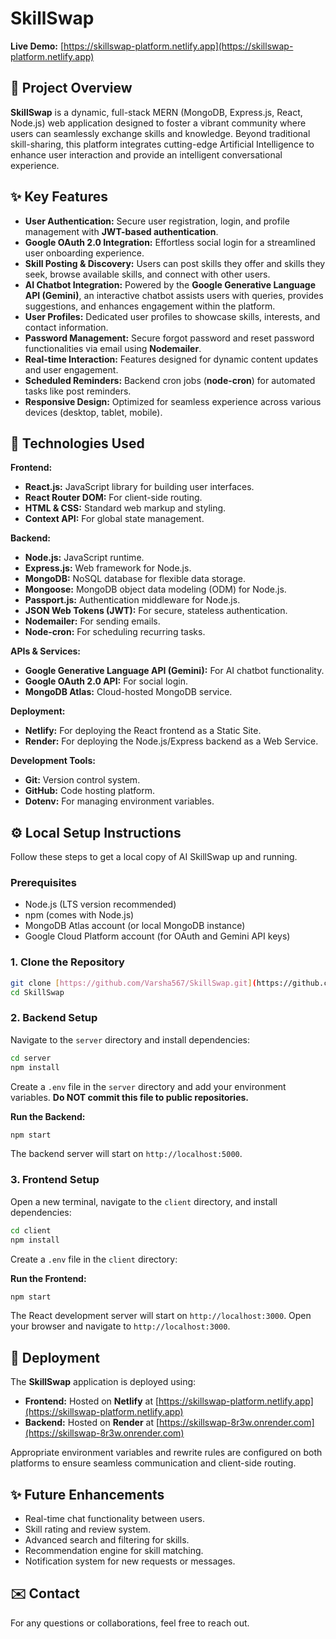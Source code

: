 # SkillSwap

**Live Demo:** [https://skillswap-platform.netlify.app](https://skillswap-platform.netlify.app)

## 🌟 Project Overview

**SkillSwap** is a dynamic, full-stack MERN (MongoDB, Express.js, React, Node.js) web application designed to foster a vibrant community where users can seamlessly exchange skills and knowledge. Beyond traditional skill-sharing, this platform integrates cutting-edge Artificial Intelligence to enhance user interaction and provide an intelligent conversational experience.

## ✨ Key Features

* **User Authentication:** Secure user registration, login, and profile management with **JWT-based authentication**.
* **Google OAuth 2.0 Integration:** Effortless social login for a streamlined user onboarding experience.
* **Skill Posting & Discovery:** Users can post skills they offer and skills they seek, browse available skills, and connect with other users.
* **AI Chatbot Integration:** Powered by the **Google Generative Language API (Gemini)**, an interactive chatbot assists users with queries, provides suggestions, and enhances engagement within the platform.
* **User Profiles:** Dedicated user profiles to showcase skills, interests, and contact information.
* **Password Management:** Secure forgot password and reset password functionalities via email using **Nodemailer**.
* **Real-time Interaction:** Features designed for dynamic content updates and user engagement.
* **Scheduled Reminders:** Backend cron jobs (**node-cron**) for automated tasks like post reminders.
* **Responsive Design:** Optimized for seamless experience across various devices (desktop, tablet, mobile).

## 🚀 Technologies Used

**Frontend:**
* **React.js:** JavaScript library for building user interfaces.
* **React Router DOM:** For client-side routing.
* **HTML & CSS:** Standard web markup and styling.
* **Context API:** For global state management.

**Backend:**
* **Node.js:** JavaScript runtime.
* **Express.js:** Web framework for Node.js.
* **MongoDB:** NoSQL database for flexible data storage.
* **Mongoose:** MongoDB object data modeling (ODM) for Node.js.
* **Passport.js:** Authentication middleware for Node.js.
* **JSON Web Tokens (JWT):** For secure, stateless authentication.
* **Nodemailer:** For sending emails.
* **Node-cron:** For scheduling recurring tasks.

**APIs & Services:**
* **Google Generative Language API (Gemini):** For AI chatbot functionality.
* **Google OAuth 2.0 API:** For social login.
* **MongoDB Atlas:** Cloud-hosted MongoDB service.

**Deployment:**
* **Netlify:** For deploying the React frontend as a Static Site.
* **Render:** For deploying the Node.js/Express backend as a Web Service.

**Development Tools:**
* **Git:** Version control system.
* **GitHub:** Code hosting platform.
* **Dotenv:** For managing environment variables.

## ⚙️ Local Setup Instructions

Follow these steps to get a local copy of AI SkillSwap up and running.

### **Prerequisites**

* Node.js (LTS version recommended)
* npm (comes with Node.js)
* MongoDB Atlas account (or local MongoDB instance)
* Google Cloud Platform account (for OAuth and Gemini API keys)

### **1. Clone the Repository**

```bash
git clone [https://github.com/Varsha567/SkillSwap.git](https://github.com/Varsha567/SkillSwap.git)
cd SkillSwap
````

### **2. Backend Setup**

Navigate to the `server` directory and install dependencies:

```bash
cd server
npm install
```

Create a `.env` file in the `server` directory and add your environment variables. **Do NOT commit this file to public repositories.**

**Run the Backend:**

```bash
npm start
```

The backend server will start on `http://localhost:5000`.

### **3. Frontend Setup**

Open a new terminal, navigate to the `client` directory, and install dependencies:

```bash
cd client
npm install
```

Create a `.env` file in the `client` directory:

**Run the Frontend:**

```bash
npm start
```

The React development server will start on `http://localhost:3000`. Open your browser and navigate to `http://localhost:3000`.

## 🚀 Deployment

The **SkillSwap** application is deployed using:

  * **Frontend:** Hosted on **Netlify** at [https://skillswap-platform.netlify.app](https://skillswap-platform.netlify.app)
  * **Backend:** Hosted on **Render** at [https://skillswap-8r3w.onrender.com](https://skillswap-8r3w.onrender.com)

Appropriate environment variables and rewrite rules are configured on both platforms to ensure seamless communication and client-side routing.

## ✨ Future Enhancements

  * Real-time chat functionality between users.
  * Skill rating and review system.
  * Advanced search and filtering for skills.
  * Recommendation engine for skill matching.
  * Notification system for new requests or messages.

## ✉️ Contact

For any questions or collaborations, feel free to reach out.

